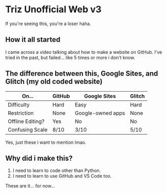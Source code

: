 # Triz Unofficial Web v3
If you're seeing this, you're a loser haha.
## How it all started
I came across a video talking about how to make a website on GitHub.
I've tried in the past, but failed... like 5 times or more i don't know.
## The difference between this, Google Sites, and Glitch (my old coded website)
| On... | GitHub | Google Sites | Glitch |
|-------|--------|--------------|--------|
| Difficulty | Hard | Easy | Hard |
| Restriction | None | Google-owned apps | None |
| Offline Editing? | Yes | No | No |
| Confusing Scale | 8/10 | 3/10 | 5/10 |

Yes, just these i want to mention lmao.

## Why did i make this?
1. I need to learn to code other than Python.
2. I need to learn to use GitHub and VS Code too.

These are it... for now...